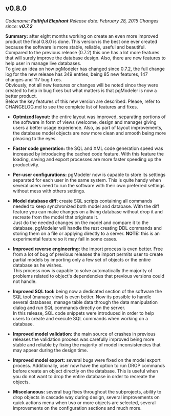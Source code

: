 v0.8.0
------
<em>Codename: <strong>Faithful Elephant</strong></em>
<em>Release date: February 28, 2015</em>
<em>Changes since: <strong>v0.7.2</strong></em><br/>

<strong>Summary:</strong> after eight months working on create an even more improved product the final 0.8.0 is done. This version is the best one ever created because the software is more stable, reliable, useful and beautiful.<br/>
Compared to the previous release (0.7.2) this one has a lot more features that will surely improve the database design. Also, there are new features to help user in manage live databases.<br/>
To give an idea on how pgModeler has changed since 0.7.2, the full change log for the new release has 349 entries, being 85 new features, 147 changes and 117 bug fixes.<br/>
Obviously, not all new features or changes will be noted since they were created to help in bug fixes but what matters is that pgModeler is now a better product.<br/>
Below the key features of this new version are described. Please, refer to CHANGELOG.md to see the complete list of features and fixes.<br/>

* <strong>Optmized layout:</strong> the entire layout was improved, separating portions of the software in form of views (welcome, design and manage) giving users a better usage experience. Also, as part of layout improvements, the database model objects are now more clean and smooth being more pleasing to the eyes.<br/>

* <strong>Faster code generation:</strong> the SQL and XML code generation speed was increased by introducing the cached code feature. With this feature the loading, saving and export processes are more faster speeding up the productivity.<br/>

* <strong>Per-user configurations:</strong> pgModeler now is capable to store its settings separated for each user in the same system. This is quite handy when several users need to run the software with their own preferred settings without mess with others settings.<br/>

* <strong>Model database diff:</strong> create SQL scripts containing all commands needed to keep synchronized both model and database. With the diff feature you can make changes on a living database without drop it and recreate from the model that originate it.<br/>
Just do the needed changes on the model and compare it to the database, pgModeler will handle the rest creating DDL commands and storing them on a file or applying directly to a server. <strong>NOTE:</strong> this is an experimental feature so it may fail in some cases.<br/>

* <strong>Improved reverse engineering:</strong> the import process is even better. Free from a lot of bug of previous releases the import permits user to create partial models by importing only a few set of objects or the entire database as he wishes.<br/>
This process now is capable to solve automatically the majority of problems related to object's dependencies that previous versions could not handle.<br/>

* <strong>Improved SQL tool:</strong> being now a dedicated section of the software the SQL tool (manage view) is even better. Now its possible to handle several databases, manage table data through the data manipulation dialog and run SQL commands directly on the server.<br/>
In this release, SQL code snippets were introduced in order to help users to create and execute SQL commands when working on a database.<br/>

* <strong>Improved model validation:</strong> the main source of crashes in previous releases the validation process was carefully improved being more stable and reliable by fixing the majority of model inconsistencies that may appear during the design time.<br/>

* <strong>Improved model export:</strong> several bugs were fixed on the model export process. Additionally, user now have the option to run DROP commands before create an object directly on the database. This is useful when you do not want to drop the entire database in order to recreate the objects.<br/>

* <strong>Miscelaneous:</strong> several bug fixes throughout the subprojects, ability to drop objects in cascade way during design, several improvements on quick actions menu when two or more objects are selected, several improvements on the configuration sections and much more. <br/>
